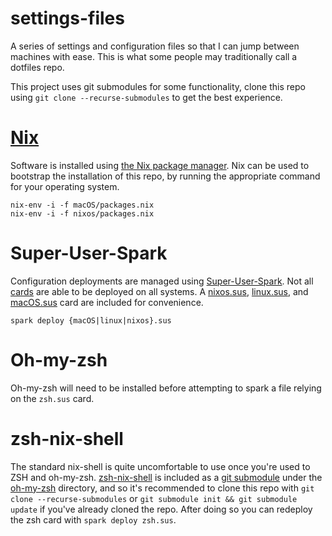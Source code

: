 # settings-files
A series of settings and configuration files so that I can jump between machines with ease. This is what some people may traditionally call a dotfiles repo.

This project uses git submodules for some functionality, clone this repo using `git clone --recurse-submodules` to get the best experience.

# [Nix](https://nixos.org/nix/)
Software is installed using [the Nix package manager](https://nixos.org/nix/). Nix can be used to bootstrap the installation of this repo, by running the appropriate command for your operating system.

```
nix-env -i -f macOS/packages.nix
nix-env -i -f nixos/packages.nix
```

# Super-User-Spark
Configuration deployments are managed using [Super-User-Spark](https://github.com/NorfairKing/super-user-spark). Not all [cards](https://cs-syd.eu/posts/2015-10-11-super-user-spark-blocks-and-cards) are able to be deployed on all systems. A [nixos.sus](./nixos.sus), [linux.sus](./linux.sus), and [macOS.sus](./macOS.sus) card are included for convenience.

```
spark deploy {macOS|linux|nixos}.sus
```

# Oh-my-zsh
Oh-my-zsh will need to be installed before attempting to spark a file relying on the `zsh.sus` card.

# zsh-nix-shell
The standard nix-shell is quite uncomfortable to use once you're used to ZSH and oh-my-zsh. [zsh-nix-shell](https://github.com/chisui/zsh-nix-shell) is included as a [git submodule](https://git-scm.com/book/en/v2/Git-Tools-Submodules) under the [oh-my-zsh](./oh-my-zsh) directory, and so it's recommended to clone this repo with `git clone --recurse-submodules` or `git submodule init && git submodule update` if you've already cloned the repo. After doing so you can redeploy the zsh card with `spark deploy zsh.sus`.
